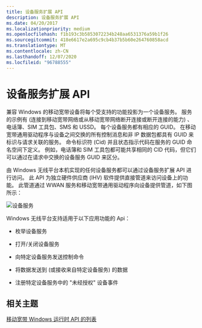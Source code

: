 ```yaml
---
title: 设备服务扩展 API
description: 设备服务扩展 API
ms.date: 04/20/2017
ms.localizationpriority: medium
ms.openlocfilehash: f1b193c3b5853072234b248aa6531376a59b1f26
ms.sourcegitcommit: 418e6617e2a695c9cb4b37b5b60e264760858acd
ms.translationtype: MT
ms.contentlocale: zh-CN
ms.lasthandoff: 12/07/2020
ms.locfileid: "96788555"
---
```

# <a name="device-services-extension-api"></a>设备服务扩展 API


兼容 Windows 的移动宽带设备将每个受支持的功能投影为一个设备服务。 服务的示例有 (连接到移动宽带网络或从移动宽带网络断开连接或断开连接的能力) 、电话簿、SIM 工具包、SMS 和 USSD。 每个设备服务都有相应的 GUID。 在移动宽带通用驱动程序与设备之间交换的所有控制消息和非 IP 数据包都具有 GUID 来标识与请求关联的服务。 命令标识符 (Cid) 并且状态指示代码在服务的 GUID 命名空间下定义。 例如，电话簿和 SIM 工具包都可能共享相同的 CID 代码，但它们可以通过在请求中交换的设备服务 GUID 来区分。

由 Windows 无线平台本机实现的任何设备服务都可以通过设备服务扩展 API 进行访问。 此 API 为独立硬件供应商 (IHV) 软件提供直接管道来访问设备上的功能。 此管道通过 WWAN 服务和移动宽带通用驱动程序向设备提供管道，如下图所示：

![设备服务](images/mb-fig1-deviceservices.png)

Windows 无线平台支持适用于以下应用功能的 Api：

-   枚举设备服务

-   打开/关闭设备服务

-   向特定设备服务发送控制命令

-   将数据发送到 (或接收来自特定设备服务) 的数据

-   注册特定设备服务中的 "未经授权" 设备事件

## <a name="span-idrelated_topicsspanrelated-topics"></a><span id="related_topics"></span>相关主题


[移动宽带 Windows 运行时 API 的列表](list-of-mobile-broadband-windows-runtime-apis.md)

 

 







